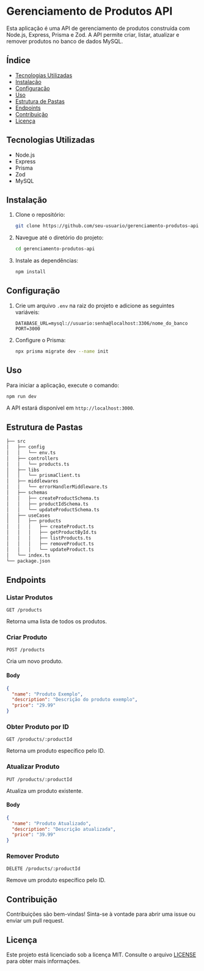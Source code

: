 # Gerenciamento de Produtos API

Esta aplicação é uma API de gerenciamento de produtos construída com Node.js, Express, Prisma e Zod. A API permite criar, listar, atualizar e remover produtos no banco de dados MySQL.

## Índice

- [Tecnologias Utilizadas](#tecnologias-utilizadas)
- [Instalação](#instalação)
- [Configuração](#configuração)
- [Uso](#uso)
- [Estrutura de Pastas](#estrutura-de-pastas)
- [Endpoints](#endpoints)
- [Contribuição](#contribuição)
- [Licença](#licença)

## Tecnologias Utilizadas

- Node.js
- Express
- Prisma
- Zod
- MySQL

## Instalação

1. Clone o repositório:
   ```bash
   git clone https://github.com/seu-usuario/gerenciamento-produtos-api.git
   ```
2. Navegue até o diretório do projeto:
   ```bash
   cd gerenciamento-produtos-api
   ```
3. Instale as dependências:
   ```bash
   npm install
   ```

## Configuração

1. Crie um arquivo `.env` na raiz do projeto e adicione as seguintes variáveis:
   ```env
   DATABASE_URL=mysql://usuario:senha@localhost:3306/nome_do_banco
   PORT=3000
   ```

2. Configure o Prisma:
   ```bash
   npx prisma migrate dev --name init
   ```

## Uso

Para iniciar a aplicação, execute o comando:

```bash
npm run dev
```

A API estará disponível em `http://localhost:3000`.

## Estrutura de Pastas

```bash
├── src
│   ├── config
│   │   └── env.ts
│   ├── controllers
│   │   └── products.ts
│   ├── libs
│   │   └── prismaClient.ts
│   ├── middlewares
│   │   └── errorHandlerMiddleware.ts
│   ├── schemas
│   │   ├── createProductSchema.ts
│   │   ├── productIdSchema.ts
│   │   └── updateProductSchema.ts
│   ├── useCases
│   │   ├── products
│   │   │   ├── createProduct.ts
│   │   │   ├── getProductById.ts
│   │   │   ├── listProducts.ts
│   │   │   ├── removeProduct.ts
│   │   │   └── updateProduct.ts
│   └── index.ts
└── package.json
```

## Endpoints

### Listar Produtos

```
GET /products
```
Retorna uma lista de todos os produtos.

### Criar Produto

```
POST /products
```
Cria um novo produto.
#### Body
```json
{
  "name": "Produto Exemplo",
  "description": "Descrição do produto exemplo",
  "price": "29.99"
}
```

### Obter Produto por ID

```
GET /products/:productId
```
Retorna um produto específico pelo ID.

### Atualizar Produto

```
PUT /products/:productId
```
Atualiza um produto existente.
#### Body
```json
{
  "name": "Produto Atualizado",
  "description": "Descrição atualizada",
  "price": "39.99"
}
```

### Remover Produto

```
DELETE /products/:productId
```
Remove um produto específico pelo ID.

## Contribuição

Contribuições são bem-vindas! Sinta-se à vontade para abrir uma issue ou enviar um pull request.

## Licença

Este projeto está licenciado sob a licença MIT. Consulte o arquivo [LICENSE](LICENSE) para obter mais informações.
```
